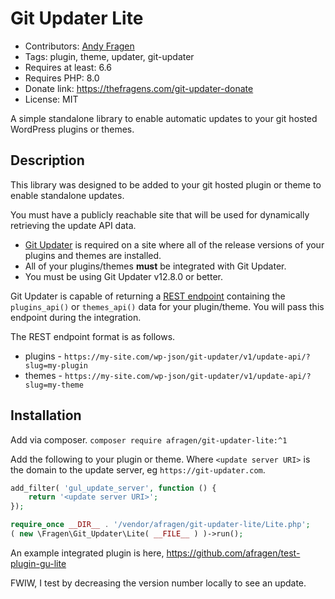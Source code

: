 # Git Updater Lite

* Contributors: [Andy Fragen](https://github.com/afragen)
* Tags: plugin, theme, updater, git-updater
* Requires at least: 6.6
* Requires PHP: 8.0
* Donate link: <https://thefragens.com/git-updater-donate>
* License: MIT

A simple standalone library to enable automatic updates to your git hosted WordPress plugins or themes.

## Description

This library was designed to be added to your git hosted plugin or theme to enable standalone updates. 

You must have a publicly reachable site that will be used for dynamically retrieving the update API data.

* [Git Updater](https://git-updater.com) is required on a site where all of the release versions of your plugins and themes are installed.
* All of your plugins/themes **must** be integrated with Git Updater.
* You must be using Git Updater v12.8.0 or better. 

Git Updater is capable of returning a [REST endpoint](https://git-updater.com/knowledge-base/remote-management-restful-endpoints/#articleTOC_3/) containing the `plugins_api()` or `themes_api()` data for your plugin/theme. You will pass this endpoint during the integration.

The REST endpoint format is as follows.

* plugins - `https://my-site.com/wp-json/git-updater/v1/update-api/?slug=my-plugin`
* themes - `https://my-site.com/wp-json/git-updater/v1/update-api/?slug=my-theme`

## Installation

Add via composer. `composer require afragen/git-updater-lite:^1`

Add the following to your plugin or theme. Where `<update server URI>` is the domain to the update server, eg `https://git-updater.com`.

```php
add_filter( 'gul_update_server', function () {
    return '<update server URI>';
});

require_once __DIR__ . '/vendor/afragen/git-updater-lite/Lite.php';
( new \Fragen\Git_Updater\Lite( __FILE__ ) )->run();
```

An example integrated plugin is here, https://github.com/afragen/test-plugin-gu-lite

FWIW, I test by decreasing the version number locally to see an update.
